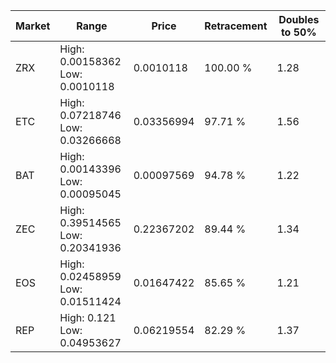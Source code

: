 | Market | Range | Price| Retracement | Doubles to 50% |
| --- | --- | --- | --- | --- |
| ZRX | High: 0.00158362<br />Low: 0.0010118 | 0.0010118 | 100.00 % | 1.28 |
| ETC | High: 0.07218746<br />Low: 0.03266668 | 0.03356994 | 97.71 % | 1.56 |
| BAT | High: 0.00143396<br />Low: 0.00095045 | 0.00097569 | 94.78 % | 1.22 |
| ZEC | High: 0.39514565<br />Low: 0.20341936 | 0.22367202 | 89.44 % | 1.34 |
| EOS | High: 0.02458959<br />Low: 0.01511424 | 0.01647422 | 85.65 % | 1.21 |
| REP | High: 0.121<br />Low: 0.04953627 | 0.06219554 | 82.29 % | 1.37 |
